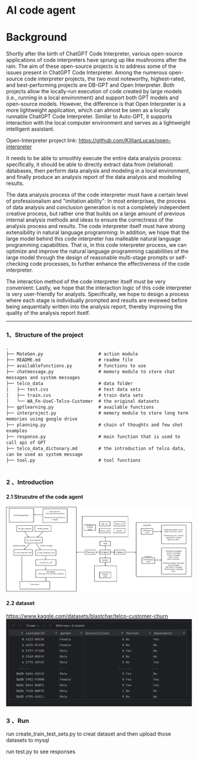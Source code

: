 # AI code agent

# Background

Shortly after the birth of ChatGPT Code Interpreter, various open-source applications of code interpreters have sprung up like mushrooms after the rain. The aim of these open-source projects is to address some of the issues present in ChatGPT Code Interpreter. Among the numerous open-source code interpreter projects, the two most noteworthy, highest-rated, and best-performing projects are DB-GPT and Open Interpreter. Both projects allow the locally-run execution of code created by large models (i.e., running in a local environment) and support both GPT models and open-source models. However, the difference is that Open Interpreter is a more lightweight application, which can almost be seen as a locally runnable ChatGPT Code Interpreter. Similar to Auto-GPT, it supports interaction with the local computer environment and serves as a lightweight intelligent assistant.

Open-Interpreter project link: https://github.com/KillianLucas/open-interpreter

It needs to be able to smoothly execute the entire data analysis process: specifically, it should be able to directly extract data from (relational) databases, then perform data analysis and modeling in a local environment, and finally produce an analysis report of the data analysis and modeling results.

The data analysis process of the code interpreter must have a certain level of professionalism and "imitation ability": In most enterprises, the process of data analysis and conclusion generation is not a completely independent creative process, but rather one that builds on a large amount of previous internal analysis methods and ideas to ensure the correctness of the analysis process and results. The code interpreter itself must have strong extensibility in natural language programming: In addition, we hope that the large model behind this code interpreter has malleable natural language programming capabilities. That is, in this code interpreter process, we can optimize and improve the natural language programming capabilities of the large model through the design of reasonable multi-stage prompts or self-checking code processes, to further enhance the effectiveness of the code interpreter.

The interaction method of the code interpreter itself must be very convenient: Lastly, we hope that the interaction logic of this code interpreter is very user-friendly for analysts. Specifically, we hope to design a process where each stage is individually prompted and results are reviewed before being sequentially written into the analysis report, thereby improving the quality of the analysis report itself.

---

### 1、Structure of the project

```text
.
├── MateGen.py                     # action module 
├── README.md                      # readme file
├── availablefunctions.py          # functions to use 
├── chatmessage.py                 # memory module to store chat messages and system messages
├── telco_data                     # data folder
│   ├── test.cvs                   # test data sets
│   ├── train.cvs                  # train data sets
│   └── WA_Fn-UseC-Telco-Customer  # the original datasets
├── gptlearning.py                 # available functions
├── interproject.py                # memory module to store long term memories using google drive
├── planning.py                    # chain of thoughts and few shot examples 
├── response.py                    # main function that is used to call api of GPT 
├── telco_data_dictonary.md        # the introduction of telco data, can be used as system message 
├── tool.py                        # tool functions 
         
```

### 2 、Introduction

#### 2.1 Strucutre of the code agent 

![](image/agent.png)

#### 2.2 dataset
https://www.kaggle.com/datasets/blastchar/telco-customer-churn
![](image/traindata.png)


### 3 、Run
run create_train_test_sets.py to creat dataset and then upload those datasets to mysql


run test.py to see responses































